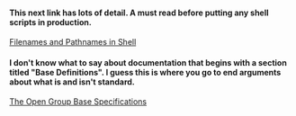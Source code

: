 ---
---
#### This next link has lots of detail. A must read before putting any shell scripts in production.
[Filenames and Pathnames in Shell](https://dwheeler.com/essays/filenames-in-shell.html)

#### I don't know what to say about documentation that begins with a section titled "Base Definitions". I guess this is where you go to end arguments about what is and isn't standard.
[The Open Group Base Specifications](https://pubs.opengroup.org/onlinepubs/9699919799/basedefs/contents.html)
